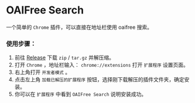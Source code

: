 # OAIFree Search

一个简单的 `Chrome` 插件，可以直接在地址栏使用 oaifree 搜索。

### 使用步骤：

1. 前往 [Release](https://github.com/wozulong/oaifree-search/releases) 下载 `zip` / `tar.gz` 并解压缩。
2. 打开 `Chrome` ，地址栏输入： `chrome://extensions` 打开 `扩展程序` 设置页面。
3. 右上角打开 `开发者模式` 。
4. 点击左上角 `加载已解压的扩展程序` 按钮，选择刚下载解压的插件文件夹，确定安装。
5. 你可以在 `扩展程序` 中看到 `OAIFree Search` 说明安装成功。

